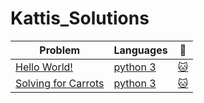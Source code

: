 # Kattis_Solutions
| Problem | Languages | :link: |
|-|-|-|
|[Hello World!](https://open.kattis.com/problems/hello)| [python 3](https://github.com/zodiak16/Kattis_Solutions/blob/main/Kattis/Hello_World.py)|[:cat:](https://github.com/zodiak16/Kattis_Solutions/blob/main/Kattis/Hello_World.py)
|[Solving for Carrots](https://open.kattis.com/problems/carrots)|[python 3](https://github.com/zodiak16/Kattis_Solutions/blob/main/Kattis/Solving%20for%20Carrots.py)|[:cat:](https://github.com/zodiak16/Kattis_Solutions/blob/main/Kattis/Solving%20for%20Carrots.py)
